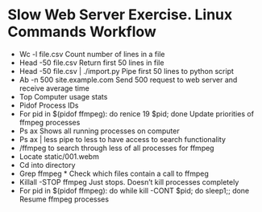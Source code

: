 # Slow Web Server Exercise. Linux Commands Workflow

- Wc -l file.csv    Count number of lines in a file
- Head -50 file.csv    Return first 50 lines in file
- Head -50 file.csv | ./import.py     Pipe first 50 lines to python script
- Ab -n 500 site.example.com    Send 500 request to web server and receive average time
- Top     Computer usage stats
- Pidof     Process IDs
- For pid in $(pidof ffmpeg): do renice 19 $pid; done    Update priorities of ffmpeg processes
- Ps ax    Shows all running processes on computer
- Ps ax | less     pipe to less to have access to search functionality
- /ffmpeg    to search through less of all processes for ffmpeg
- Locate static/001.webm
- Cd into directory
- Grep ffmpeg *     Check which files contain a call to ffmpeg
- Killall -STOP ffmpeg     Just stops. Doesn’t kill processes completely
- For pid in $(pidof ffmpeg): do while kill -CONT $pid; do sleep1;; done     Resume ffmpeg processes